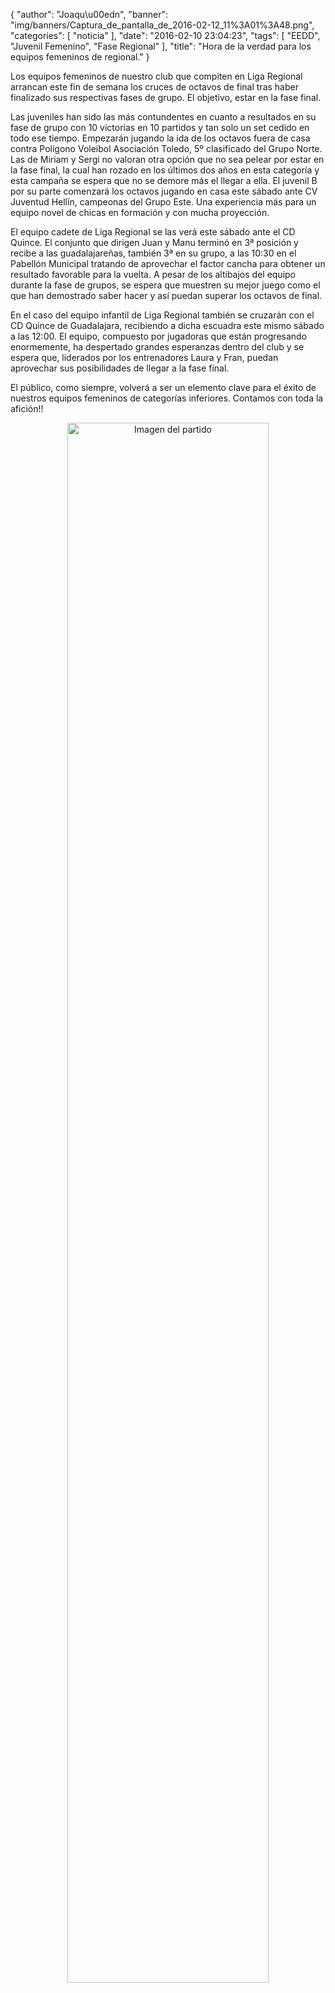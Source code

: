 {
  "author": "Joaqu\u00edn", 
  "banner": "img/banners/Captura_de_pantalla_de_2016-02-12_11%3A01%3A48.png", 
  "categories": [
    "noticia"
  ], 
  "date": "2016-02-10 23:04:23", 
  "tags": [
    "EEDD", 
    "Juvenil Femenino", 
    "Fase Regional"
  ], 
  "title": "Hora de la verdad para los equipos femeninos de regional."
}

Los equipos femeninos de nuestro club que compiten en Liga Regional arrancan este fin de semana los cruces de octavos de final tras haber finalizado sus respectivas fases de grupo. El objetivo, estar en la fase final.

Las juveniles han sido las más contundentes en cuanto a resultados en su fase de grupo con 10 victorias en 10 partidos y tan solo un set cedido en todo ese tiempo. Empezarán jugando la ida de los octavos fuera de casa contra Polígono Voleibol Asociación Toledo, 5º clasificado del Grupo Norte. Las de Miriam y Sergi no valoran otra opción que no sea pelear por estar en la fase final, la cual han rozado en los últimos dos años en esta categoría y esta campaña se espera que no se demore más el llegar a ella. El juvenil B por su parte comenzará los octavos jugando en casa este sábado ante CV Juventud Hellín, campeonas del Grupo Este. Una experiencia más para un equipo novel de chicas en formación y con mucha proyección.

El equipo cadete de Liga Regional se las verá este sábado ante el CD Quince. El conjunto que dirigen Juan y Manu terminó en 3ª posición y recibe a las guadalajareñas, también 3ª en su grupo, a las 10:30 en el Pabellón Municipal tratando de aprovechar el factor cancha para obtener un resultado favorable para la vuelta. A pesar de los altibajos del equipo durante la fase de grupos, se espera que muestren su mejor juego como el que han demostrado saber hacer y así puedan superar los octavos de final.

En el caso del equipo infantil de Liga Regional también se cruzarán con el CD Quince de Guadalajara, recibiendo a dicha escuadra este mismo sábado a las 12:00. El equipo, compuesto por jugadoras que están progresando enormemente, ha despertado grandes esperanzas dentro del club y se espera que, liderados por los entrenadores Laura y Fran, puedan aprovechar sus posibilidades de llegar a la fase final.

El público, como siempre, volverá a ser un elemento clave para el éxito de nuestros equipos femeninos de categorías inferiores. Contamos con toda la afición!!

<center>
<a target="_new" href="http://www.advmiguelturra.org/img/banners/Captura%20de%20pantalla%20de%202016-02-12%2011%3A01%3A48.png"> 
<img alt="Imagen del partido" width="80%" align="center" src="http://www.advmiguelturra.org/img/banners/Captura%20de%20pantalla%20de%202016-02-12%2011%3A01%3A48.png"/> </a> </center> 




